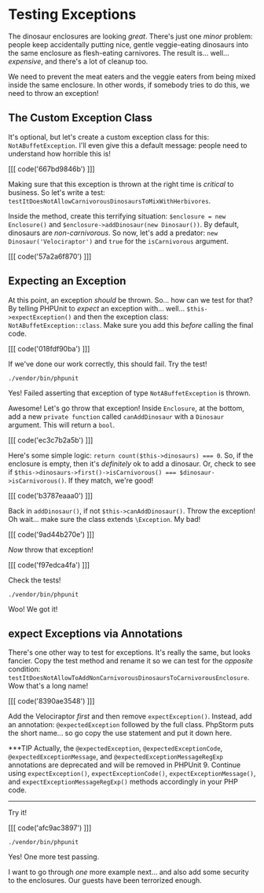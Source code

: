 # Testing Exceptions

The dinosaur enclosures are looking *great*. There's just one *minor* problem: people
keep accidentally putting nice, gentle veggie-eating dinosaurs into the same enclosure
as flesh-eating carnivores. The result is... well... *expensive*, and there's a
lot of cleanup too.

We need to prevent the meat eaters and the veggie eaters from being mixed inside
the same enclosure. In other words, if somebody tries to do this, we need to throw
an exception!

## The Custom Exception Class

It's optional, but let's create a custom exception class for this: `NotABuffetException`.
I'll even give this a default message: people need to understand how horrible this
is!

[[[ code('667bd9846b') ]]]

Making sure that this exception is thrown at the right time is *critical* to business.
So let's write a test: `testItDoesNotAllowCarnivorousDinosaursToMixWithHerbivores`.

Inside the method, create this terrifying situation: `$enclosure = new Enclosure()`
and `$enclosure->addDinosaur(new Dinosaur())`. By default, dinosaurs are *non-carnivorous*.
So now, let's add a predator: `new Dinosaur('Velociraptor')` and `true` for the
`isCarnivorous` argument.

[[[ code('57a2a6f870') ]]]

## Expecting an Exception

At this point, an exception *should* be thrown. So... how can we test for that?
By telling PHPUnit to *expect* an exception with... well... `$this->expectException()`
and then the exception class: `NotABuffetException::class`. Make sure you add this
*before* calling the final code.

[[[ code('018fdf90ba') ]]]

If we've done our work correctly, this should fail. Try the test!

```terminal
./vendor/bin/phpunit
```

Yes! Failed asserting that exception of type `NotABuffetException` is thrown.

Awesome! Let's go throw that exception! Inside `Enclosure`, at the bottom, add a
new `private function` called `canAddDinosaur` with a `Dinosaur` argument. This
will return a `bool`.

[[[ code('ec3c7b2a5b') ]]]

Here's some simple logic: `return count($this->dinosaurs) === 0`. So, if the enclosure
is empty, then it's *definitely* ok to add a dinosaur. Or, check to see if
`$this->dinosaurs->first()->isCarnivorous() === $dinosaur->isCarnivorous()`.
If they match, we're good!

[[[ code('b3787eaaa0') ]]]

Back in `addDinosaur()`, if not `$this->canAddDinosaur()`. Throw the exception!
Oh wait... make sure the class extends `\Exception`. My bad!

[[[ code('9ad44b270e') ]]]

*Now* throw that exception!

[[[ code('f97edca4fa') ]]]

Check the tests!

```terminal-silent
./vendor/bin/phpunit
```

Woo! We got it!

## expect Exceptions via Annotations

There's one other way to test for exceptions. It's really the same, but looks fancier.
Copy the test method and rename it so we can test for the *opposite* condition:
`testItDoesNotAllowToAddNonCarnivorousDinosaursToCarnivorousEnclosure`. Wow that's
a long name!

[[[ code('8390ae3548') ]]]

Add the Velociraptor *first* and then remove `expectException()`. Instead, add an
annotation: `@expectedException` followed by the full class. PhpStorm puts the short
name... so go copy the use statement and put it down here.

***TIP
Actually, the `@expectedException`, `@expectedExceptionCode`, `@expectedExceptionMessage`,
and `@expectedExceptionMessageRegExp` annotations are deprecated and will be removed
in PHPUnit 9. Continue using `expectException()`, `expectExceptionCode()`, `expectExceptionMessage()`,
and `expectExceptionMessageRegExp()` methods accordingly in your PHP code.
***

Try it!

[[[ code('afc9ac3897') ]]]

```terminal-silent
./vendor/bin/phpunit
```

Yes! One more test passing.

I want to go through *one* more example next... and also add some security to the
enclosures. Our guests have been terrorized enough.
